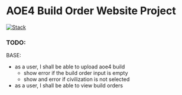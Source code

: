# AOE4 Build Order Website Project

[![Stack](https://skills.thijs.gg/icons?i=nextjs,ts,prisma,postgres,tailwind&theme=dark)](https://skills.thijs.gg)
### TODO:


BASE:
- as a user, I shall be able to upload aoe4 build
    - show error if the build order input is empty
    - show and error if civilization is not selected
- as a user, I shall be able to view build orders